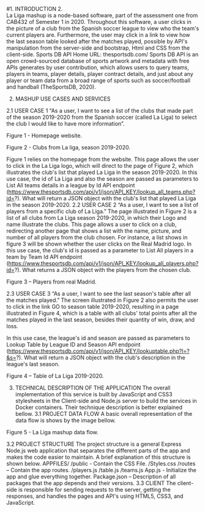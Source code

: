 
#1.	INTRODUCTION
2.	
La Liga mashup is a node-based software, part of the assessment one from CAB432 of Semester 1 in 2020. Throughout this software, a user clicks in the picture of a club from the Spanish soccer league to view who the team's current players are. Furthermore, the user may click in a link to view how the last season table looked after the matches played, possible by API's manipulation from the server-side and bootstrap, Html and CSS from the client-side. 
Sports DB API 
Home URL: thesportsdb.com/
Sports DB API is an open crowd-sourced database of sports artwork and metadata with free APIs generates by user contribution, which allows users to query teams, players in teams, player details, player contract details, and just about any player or team data from a broad range of sports such as soccer/football and handball (TheSportsDB, 2020).

2.	MASHUP USE CASES AND SERVICES

2.1	USER CASE 1
“As a user, I want to see a list of the clubs that made part of the season 2019-2020 from the Spanish soccer (called La Liga) to select the club I would like to have more information”.
 
Figure 1 - Homepage website.

 
Figure 2 - Clubs from La liga, season 2019-2020.

Figure 1 relies on the homepage from the website. This page allows the user to click in the La Liga logo, which will direct to the page of Figure 2, which illustrates the club's list that played La Liga in the season 2019-2020.
In this use case, the id of La Liga and also the season are passed as parameters to List All teams details in a league by Id API endpoint (https://www.thesportsdb.com/api/v1/json/API_KEY/lookup_all_teams.php?id=?). What will return a JSON object with the club's list that played La Liga in the season 2019-2020.
2.2	USER CASE 2
“As a user, I want to see a list of players from a specific club of La Liga.”
The page illustrated in Figure 2 is a list of all clubs from La Liga season 2019-2020, in which their Logo and name illustrate the clubs. This page allows a user to click on a club, redirecting another page that shows a list with the name, picture, and number of all players from the club chosen. For instance, a list shows in figure 3 will be shown whether the user clicks on the Real Madrid logo.
In this use case, the club's id is passed as a parameter to List All players in a team by Team Id API endpoint (https://www.thesportsdb.com/api/v1/json/API_KEY/lookup_all_players.php?id=?). What returns a JSON object with the players from the chosen club.
 
Figure 3 – Players from real Madrid.

2.3	USER CASE 3
“As a user, I want to see the last season's table after all the matches played.”
The screen illustrated in Figure 2 also permits the user to click in the link GO to season table 2019-2020, resulting in a page illustrated in Figure 4, which is a table with all clubs' total points after all the matches played in the last season, besides their quantity of win, draw, and loss.

In this use case, the league's id and season are passed as parameters to Lookup Table by League ID and Season API endpoint (https://www.thesportsdb.com/api/v1/json/API_KEY/lookuptable.php?l=?&s=?). What will return a JSON object with the club's description in the league's last season.
 
Figure 4 – Table of La Liga 2019-2020.

3.	TECHNICAL DESCRIPTION OF THE APPLICATION
The overall implementation of this service is built by JavaScript and CSS3 stylesheets in the Client-side and Node.js server to build the services in Docker containers. Their technique description is better explained bellow.
3.1	PROJECT DATA FLOW
A basic overall representation of the data flow is shows by the image bellow.
 
Figure 5 - La Liga mashup data flow.

3.2	PROJECT STRUCTURE
The project structure is a general Express Node.js web application that separates the different parts of the app and makes the code easier to maintain. A brief explanation of this structure is shown below.
APPFILES/
	/public - Contain the CSS File.
	      /Styles.css
	/routes – Contain the app routes.
	     /players.js
	     /table.js
	     /teams.js
	App.js - Initialize the app and glue everything together.
	Package.json – Description of all packages that the app depends and their versions.
3.3	CLIENT
The client-side is responsible for sending requests to the server, getting the responses, and handles the pages and API's using HTML5, CSS3, and JavaScript.

